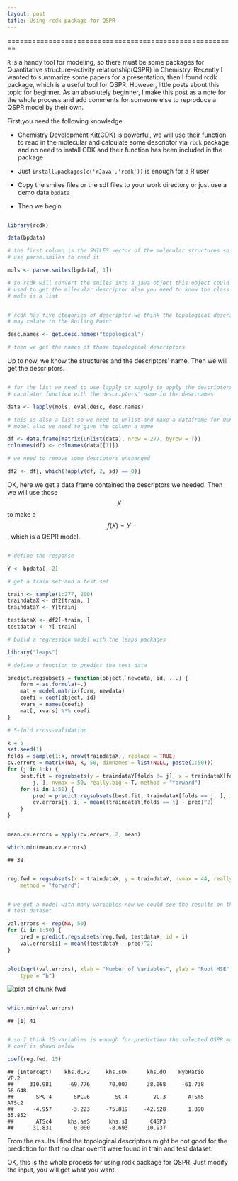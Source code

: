 ```yaml
---
layout: post
title: Using rcdk package for QSPR
---
```

========================================================

`R` is a handy tool for modeling, so there must be some packages for  Quantitative structure–activity relationship(QSPR) in Chemistry. Recently I wanted to summarize some papers for a presentation, then I found rcdk package, which is a useful tool for QSPR. However, little posts about this topic for beginner. As an absolutely beginner, I make this post as a note for the whole process and add comments for someone else to reproduce a QSPR model by their own.

First,you need the following knowledge:

- Chemistry Development Kit(CDK) is powerful, we will use their function to read in the molecular and calculate some descriptor via `rcdk` package and no need to install CDK and their function has been included in the package

- Just `install.packages(c('rJava','rcdk'))` is enough for a R user

- Copy the smiles files or the sdf files to your work directory or just use a demo data `bpdata`

- Then we begin



```r

library(rcdk)

data(bpdata)

# the first column is the SMILES vector of the molecular structures so we
# use parse.smiles to read it

mols <- parse.smiles(bpdata[, 1])

# so rcdk will convert the smiles into a java object this object could be
# used to get the milecular descriptor also you need to know the class of
# mols is a list


# rcdk has five ctegories of descriptor we think the topological descriptor
# may relate to the Boiling Point

desc.names <- get.desc.names("topological")

# then we get the names of those topological descriptors
```

Up to now, we know the structures and the descriptors' name. Then we will get the descriptors.


```r

# for the list we need to use lapply or sapply to apply the descriptors
# caculator function with the descriptors' name in the desc.names

data <- lapply(mols, eval.desc, desc.names)

# this is also a list so we need to unlist and make a dataframe for QSPR
# model also we need to give the column a name

df <- data.frame(matrix(unlist(data), nrow = 277, byrow = T))
colnames(df) <- colnames(data[[1]])

# we need to remove some desciptors unchanged

df2 <- df[, which(!apply(df, 2, sd) == 0)]
```


OK, here we get a data frame contained the descriptors we needed. Then we will use those $$X$$ to make a $$f(X) = Y$$, which is a QSPR model.


```r

# define the response

Y <- bpdata[, 2]

# get a train set and a test set

train <- sample(1:277, 200)
traindataX <- df2[train, ]
traindataY <- Y[train]

testdataX <- df2[-train, ]
testdataY <- Y[-train]

# build a regression model with the leaps packages

library("leaps")

# define a function to predict the test data

predict.regsubsets = function(object, newdata, id, ...) {
    form = as.formula(~.)
    mat = model.matrix(form, newdata)
    coefi = coef(object, id)
    xvars = names(coefi)
    mat[, xvars] %*% coefi
}

# 5-fold cross-validation

k = 5
set.seed(1)
folds = sample(1:k, nrow(traindataX), replace = TRUE)
cv.errors = matrix(NA, k, 50, dimnames = list(NULL, paste(1:50)))
for (j in 1:k) {
    best.fit = regsubsets(y = traindataY[folds != j], x = traindataX[folds != 
        j, ], nvmax = 50, really.big = T, method = "forward")
    for (i in 1:50) {
        pred = predict.regsubsets(best.fit, traindataX[folds == j, ], id = i)
        cv.errors[j, i] = mean((traindataY[folds == j] - pred)^2)
    }
}
```

```r

mean.cv.errors = apply(cv.errors, 2, mean)

which.min(mean.cv.errors)
```

``` 
## 38
```

```r

reg.fwd = regsubsets(x = traindataX, y = traindataY, nvmax = 44, really.big = T, 
    method = "forward")
```

```r

# we got a model with many variables now we could see the results on the
# test dataset

val.errors <- rep(NA, 50)
for (i in 1:50) {
    pred = predict.regsubsets(reg.fwd, testdataX, id = i)
    val.errors[i] = mean((testdataY - pred)^2)
}
```

```r

plot(sqrt(val.errors), xlab = "Number of Variables", ylab = "Root MSE", pch = 19, 
    type = "b")
```

![plot of chunk fwd](../figure/fwd.png) 

```r

which.min(val.errors)
```

```
## [1] 41
```

```r

# so I think 15 variables is enough for prediction the selected QSPR model
# coef is shown below

coef(reg.fwd, 15)
```

```
## (Intercept)    khs.dCH2     khs.sOH      khs.dO    HybRatio        VP.2 
##     310.981     -69.776      70.007      38.068     -61.738      58.648 
##       SPC.4       SPC.6        SC.4        VC.3       ATSm5       ATSc2 
##      -4.957      -3.223     -75.819     -42.528       1.890      35.852 
##       ATSc4     khs.aaS      khs.sI       C4SP3 
##      31.831       0.000      -8.693      10.937
```


From the results I find the  topological descriptors might be not good for the prediction for that no clear overfit were found in train and test dataset. 

OK, this is the whole process for using rcdk package for QSPR. Just modify the input, you will get what you want.

